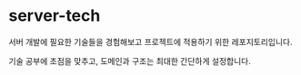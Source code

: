 # server-tech

서버 개발에 필요한 기술들을 경험해보고 프로젝트에 적용하기 위한 레포지토리입니다.

기술 공부에 초점을 맞추고, 도메인과 구조는 최대한 간단하게 설정합니다.
